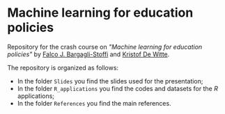 # Machine learning for education policies

Repository for the crash course on _"Machine learning for education policies"_ by [Falco J. Bargagli-Stoffi](https://www.falco.bargaglistoffi.com) and [Kristof De Witte](https://feb.kuleuven.be/kristof.dewitte).

The repository is organized as follows:
* In the folder <tt>`Slides`</tt> you find the slides used for the presentation;
* In the folder <tt>`R_applications`</tt> you find the codes and datasets for the *R* applications;
* In the folder <tt>`References`</tt> you find the main references.


